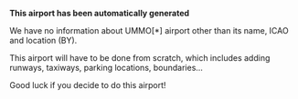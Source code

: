 **This airport has been automatically generated**

We have no information about UMMO[*] airport other than its name, ICAO and location (BY).

This airport will have to be done from scratch, which includes adding runways, taxiways, parking locations, boundaries...

Good luck if you decide to do this airport!